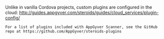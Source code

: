 Unlike in vanilla Cordova projects, custom plugins are configured in the cloud: http://guides.appgyver.com/steroids/guides/cloud_services/plugin-config/

    For a list of plugins included with AppGyver Scanner, see the GitHub repo at https://github.com/AppGyver/steroids-plugins